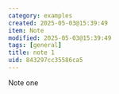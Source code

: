 ```yaml
---
category: examples
created: 2025-05-03@15:39:49
item: Note
modified: 2025-05-03@15:39:49
tags: [general]
title: note 1
uid: 843297cc35586ca5
---
```


Note one